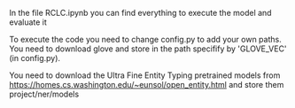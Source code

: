 In the file RCLC.ipynb you can find everything to execute the model and evaluate it

To execute the code you need to change config.py to add your own paths. You need to download glove and store in the path specifify by 'GLOVE_VEC' (in config.py).

You need to download the Ultra Fine Entity Typing pretrained models from https://homes.cs.washington.edu/~eunsol/open_entity.html and store them project/ner/models
